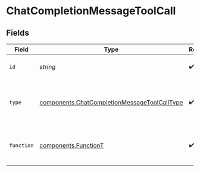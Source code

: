 # ChatCompletionMessageToolCall


## Fields

| Field                                                                                                        | Type                                                                                                         | Required                                                                                                     | Description                                                                                                  |
| ------------------------------------------------------------------------------------------------------------ | ------------------------------------------------------------------------------------------------------------ | ------------------------------------------------------------------------------------------------------------ | ------------------------------------------------------------------------------------------------------------ |
| `id`                                                                                                         | *string*                                                                                                     | :heavy_check_mark:                                                                                           | The ID of the tool call.                                                                                     |
| `type`                                                                                                       | [components.ChatCompletionMessageToolCallType](../../models/components/chatcompletionmessagetoolcalltype.md) | :heavy_check_mark:                                                                                           | The type of the tool. Currently, only `function` is supported.                                               |
| `function`                                                                                                   | [components.FunctionT](../../models/components/functiont.md)                                                 | :heavy_check_mark:                                                                                           | The function that the model called.                                                                          |